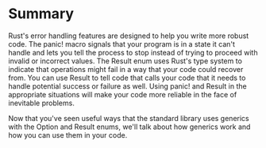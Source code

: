# Summary

Rust's error handling features are designed to help you write more robust code. The panic!
macro signals that your program is in a state it can't handle and lets you tell the process to
stop instead of trying to proceed with invalid or incorrect values. The Result enum uses Rust's
type system to indicate that operations might fail in a way that your code could recover from.
You can use Result to tell code that calls your code that it needs to handle potential success
or failure as well. Using panic! and Result in the appropriate situations will make your code more
reliable in the face of inevitable problems.

Now that you've seen useful ways that the standard library uses generics with the Option and
Result enums, we'll talk about how generics work and how you can use them in your code.
